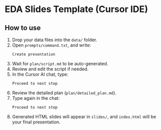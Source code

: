 # EDA Slides Template (Cursor IDE)

## How to use

1. Drop your data files into the `data/` folder.
2. Open `prompts/command.txt`, and write:
   ```
   Create presentation
   ```
3. Wait for `plan/script.md` to be auto-generated.
4. Review and edit the script if needed.
5. In the Cursor AI chat, type:
   ```
   Proceed to next step
   ```
6. Review the detailed plan (`plan/detailed_plan.md`).
7. Type again in the chat:
   ```
   Proceed to next step
   ```
8. Generated HTML slides will appear in `slides/`, and `index.html` will be your final presentation.
